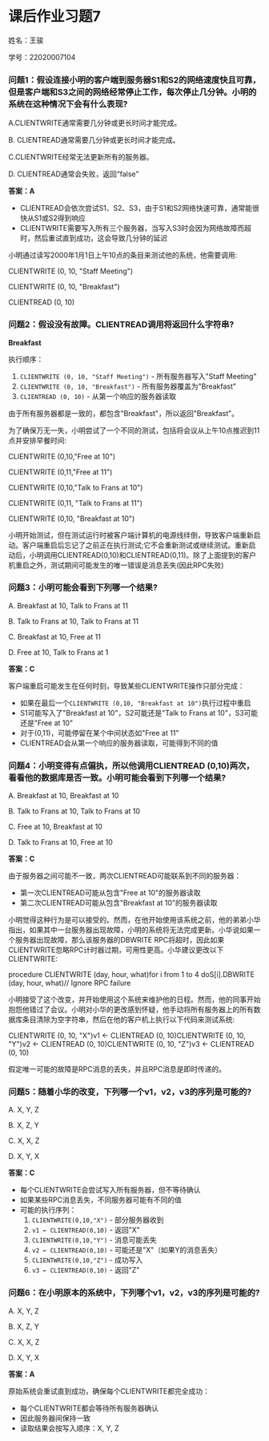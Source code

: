 # 课后作业习题7

姓名：王骏

学号：22020007104

### 问题1：假设连接小明的客户端到服务器S1和S2的网络速度快且可靠，但是客户端和S3之间的网络经常停止工作，每次停止几分钟。小明的系统在这种情况下会有什么表现?

A.CLIENTWRITE通常需要几分钟或更长时间才能完成。

B. CLIENTREAD通常需要几分钟或更长时间才能完成。

C.CLIENTWRITE经常无法更新所有的服务器。

D. CLIENTREAD通常会失败，返回“false”



 **答案：A**

- CLIENTREAD会依次尝试S1、S2、S3，由于S1和S2网络快速可靠，通常能很快从S1或S2得到响应
- CLIENTWRITE需要写入所有三个服务器，当写入S3时会因为网络故障而超时，然后重试直到成功，这会导致几分钟的延迟





小明通过读写2000年1月1日上午10点的条目来测试他的系统，他需要调用:

CLIENTWRITE (0, 10, "Staff Meeting")

CLIENTWRITE (0, 10, "Breakfast")

CLIENTREAD (0, 10)

### 问题2：假设没有故障。CLIENTREAD调用将返回什么字符串?



 **Breakfast**

 执行顺序：

1. `CLIENTWRITE (0, 10, "Staff Meeting")` - 所有服务器写入"Staff Meeting"
2. `CLIENTWRITE (0, 10, "Breakfast")` - 所有服务器覆盖为"Breakfast"
3. `CLIENTREAD (0, 10)` - 从第一个响应的服务器读取

由于所有服务器都是一致的，都包含"Breakfast"，所以返回"Breakfast"。



为了确保万无一失，小明尝试了一个不同的测试，包括将会议从上午10点推迟到11点并安排早餐时间:

CLIENTWRITE (0,10,"Free at 10")

CLIENTWRITE (0,11,"Free at 11")

CLIENTWRITE (0,10,"Talk to Frans at 10")

CLIENTWRITE (0,11, "Talk to Frans at 11")

CLIENTWRITE (0,10, "Breakfast at 10")

小明开始测试，但在测试运行时被客户端计算机的电源线绊倒，导致客户端重新启动。客户端重启后忘记了之前正在执行测试;它不会重新测试或继续测试。重新启动后，小明调用CLIENTREAD(0,10)和CLIENTREAD(0,11)。除了上面提到的客户机重启之外，测试期间可能发生的唯一错误是消息丢失(因此RPC失败)

### 问题3：小明可能会看到下列哪一个结果?

A. Breakfast at 10, Talk to Frans at 11

B. Talk to Frans at 10, Talk to Frans at 11

C. Breakfast at 10, Free at 11

D. Free at 10, Talk to Frans at 1

 **答案：C**

客户端重启可能发生在任何时刻，导致某些CLIENTWRITE操作只部分完成：

- 如果在最后一个`CLIENTWRITE (0,10, "Breakfast at 10")`执行过程中重启
- S1可能写入了"Breakfast at 10"，S2可能还是"Talk to Frans at 10"，S3可能还是"Free at 10"
- 对于(0,11)，可能停留在某个中间状态如"Free at 11"
- CLIENTREAD会从第一个响应的服务器读取，可能得到不同的值



### 问题4：小明变得有点偏执，所以他调用CLIENTREAD (0,10)两次，看看他的数据库是否一致。小明可能会看到下列哪一个结果?

A. Breakfast at 10, Breakfast at 10

B. Talk to Frans at 10, Talk to Frans at 10

C. Free at 10, Breakfast at 10

D. Talk to Frans at 10, Free at 10



 **答案：C**

由于服务器之间可能不一致，两次CLIENTREAD可能联系到不同的服务器：

- 第一次CLIENTREAD可能从包含"Free at 10"的服务器读取
- 第二次CLIENTREAD可能从包含"Breakfast at 10"的服务器读取



小明觉得这种行为是可以接受的。然而，在他开始使用该系统之前，他的弟弟小华指出，如果其中一台服务器出现故障，小明的系统将无法完成更新。小华说如果一个服务器出现故障，那么该服务器的DBWRITE RPC将超时，因此如果CLIENTWRITE忽略RPC计时器过期，可用性更高。小华建议更改以下CLIENTWRITE:

procedure CLIENTWRITE (day, hour, what)for i from 1 to 4 doS[i].DBWRITE (day, hour, what)// Ignore RPC failure

小明接受了这个改变，并开始使用这个系统来维护他的日程。然而，他的同事开始抱怨他错过了会议。小明对小华的更改感到怀疑，他手动将所有服务器上的所有数据库条目清除为空字符串，然后在他的客户机上执行以下代码来测试系统:

CLIENTWRITE (0, 10, "X")v1 ← CLIENTREAD (0, 10)CLIENTWRITE (0, 10, "Y")v2 ← CLIENTREAD (0, 10)CLIENTWRITE (0, 10, "Z")v3 ← CLIENTREAD (0, 10)

假定唯一可能的故障是RPC消息的丢失，并且RPC消息是即时传递的。

### 问题5：随着小华的改变，下列哪一个v1，v2，v3的序列是可能的?

A. X, Y, Z

B. X, Z, Y

C. X, X, Z

D. X, Y, X



**答案：C**

- 每个CLIENTWRITE会尝试写入所有服务器，但不等待确认
- 如果某些RPC消息丢失，不同服务器可能有不同的值
- 可能的执行序列：
  1. `CLIENTWRITE(0,10,"X")` - 部分服务器收到
  2. `v1 ← CLIENTREAD(0,10)` - 返回"X"
  3. `CLIENTWRITE(0,10,"Y")` - 消息可能丢失
  4. `v2 ← CLIENTREAD(0,10)` - 可能还是"X"（如果Y的消息丢失）
  5. `CLIENTWRITE(0,10,"Z")` - 成功写入
  6. `v3 ← CLIENTREAD(0,10)` - 返回"Z"



### 问题6：在小明原本的系统中，下列哪个v1，v2，v3的序列是可能的?

A. X, Y, Z

B. X, Z, Y

C. X, X, Z

D. X, Y, X

**答案：A**

原始系统会重试直到成功，确保每个CLIENTWRITE都完全成功：

- 每个CLIENTWRITE都会等待所有服务器确认
- 因此服务器间保持一致
- 读取结果会按写入顺序：X, Y, Z